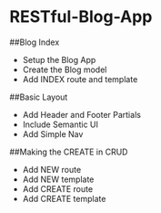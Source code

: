 # RESTful-Blog-App

##Blog Index

* Setup the Blog App
* Create the Blog model
* Add INDEX route and template

##Basic Layout

* Add Header and Footer Partials
* Include Semantic UI
* Add Simple Nav

##Making the CREATE in CRUD

* Add NEW route
* Add NEW template
* Add CREATE route
* Add CREATE template